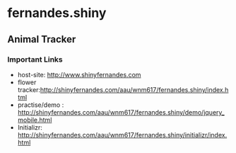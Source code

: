 # fernandes.shiny

## Animal Tracker

### Important Links

- host-site: http://www.shinyfernandes.com
- flower tracker:http://shinyfernandes.com/aau/wnm617/fernandes.shiny/index.html
- practise/demo : http://shinyfernandes.com/aau/wnm617/fernandes.shiny/demo/jquery_mobile.html
- Initializr: http://shinyfernandes.com/aau/wnm617/fernandes.shiny/initializr/index.html